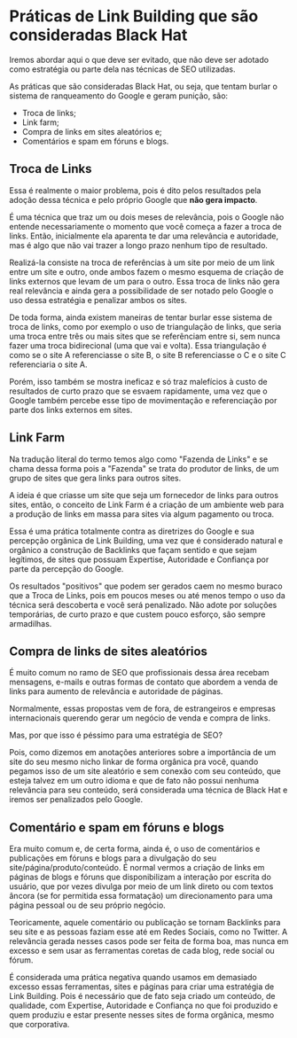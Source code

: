# Práticas de Link Building que são consideradas Black Hat

Iremos abordar aqui o que deve ser evitado, que não deve ser adotado como estratégia ou parte dela nas técnicas de SEO utilizadas.

As práticas que são consideradas Black Hat, ou seja, que tentam burlar o sistema de ranqueamento do Google e geram punição, são:

- Troca de links;
- Link farm;
- Compra de links em sites aleatórios e;
- Comentários e spam em fóruns e blogs.

## Troca de Links

Essa é realmente o maior problema, pois é dito pelos resultados pela adoção dessa técnica e pelo próprio Google que **não gera impacto**.

É uma técnica que traz um ou dois meses de relevância, pois o Google não entende necessariamente o momento que você começa a fazer a troca de links. Então, inicialmente ela aparenta te dar uma relevância e autoridade, mas é algo que não vai trazer a longo prazo nenhum tipo de resultado.

Realizá-la consiste na troca de referências à um site por meio de um link entre um site e outro, onde ambos fazem o mesmo esquema de criação de links externos que levam de um para o outro. Essa troca de links não gera real relevância e ainda gera a possibilidade de ser notado pelo Google o uso dessa estratégia e penalizar ambos os sites.

De toda forma, ainda existem maneiras de tentar burlar esse sistema de troca de links, como por exemplo o uso de triangulação de links, que seria uma troca entre três ou mais sites que se referênciam entre si, sem nunca fazer uma troca bidirecional (uma que vai e volta). Essa triangulação é como se o site A referenciasse o site B, o site B referenciasse o C e o site C referenciaria o site A.

Porém, isso também se mostra ineficaz e só traz malefícios à custo de resultados de curto prazo que se esvaem rapidamente, uma vez que o Google também percebe esse tipo de movimentação e referenciação por parte dos links externos em sites.

## Link Farm

Na tradução literal do termo temos algo como "Fazenda de Links" e se chama dessa forma pois a "Fazenda" se trata do produtor de links, de um grupo de sites que gera links para outros sites.

A ideia é que criasse um site que seja um fornecedor de links para outros sites, então, o conceito de Link Farm é a criação de um ambiente web para a produção de links em massa para sites via algum pagamento ou troca.

Essa é uma prática totalmente contra as diretrizes do Google e sua percepção orgânica de Link Building, uma vez que é considerado natural e orgânico a construção de Backlinks que façam sentido e que sejam legítimos, de sites que possuam Expertise, Autoridade e Confiança por parte da percepção do Google.

Os resultados "positivos" que podem ser gerados caem no mesmo buraco que a Troca de Links, pois em poucos meses ou até menos tempo o uso da técnica será descoberta e você será penalizado. Não adote por soluções temporárias, de curto prazo e que custem pouco esforço, são sempre armadilhas.

## Compra de links de sites aleatórios

É muito comum no ramo de SEO que profissionais dessa área recebam mensagens, e-mails e outras formas de contato que abordem a venda de links para aumento de relevância e autoridade de páginas.

Normalmente, essas propostas vem de fora, de estrangeiros e empresas internacionais querendo gerar um negócio de venda e compra de links.

Mas, por que isso é péssimo para uma estratégia de SEO?

Pois, como dizemos em anotações anteriores sobre a importância de um site do seu mesmo nicho linkar de forma orgânica pra você, quando pegamos isso de um site aleatório e sem conexão com seu conteúdo, que esteja talvez em um outro idioma e que de fato não possui nenhuma relevância para seu conteúdo, será considerada uma técnica de Black Hat e iremos ser penalizados pelo Google.

## Comentário e spam em fóruns e blogs

Era muito comum e, de certa forma, ainda é, o uso de comentários e publicações em fóruns e blogs para a divulgação do seu site/página/produto/conteúdo. É normal vermos a criação de links em páginas de blogs e fóruns que disponibilizam a interação por escrita do usuário, que por vezes divulga por meio de um link direto ou com textos âncora (se for permitida essa formatação) um direcionamento para uma página pessoal ou de seu próprio negócio.

Teoricamente, aquele comentário ou publicação se tornam Backlinks para seu site e as pessoas faziam esse até em Redes Sociais, como no Twitter. A relevância gerada nesses casos pode ser feita de forma boa, mas nunca em excesso e sem usar as ferramentas coretas de cada blog, rede social ou fórum.

É considerada uma prática negativa quando usamos em demasiado excesso essas ferramentas, sites e páginas para criar uma estratégia de Link Building. Pois é necessário que de fato seja criado um conteúdo, de qualidade, com Expertise, Autoridade e Confiança no que foi produzido e quem produziu e estar presente nesses sites de forma orgânica, mesmo que corporativa.
